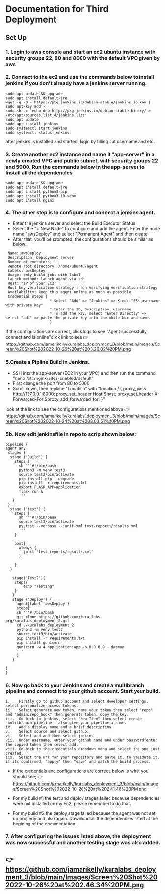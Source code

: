# Documentation for Third Deployment 

## Set Up

### 1. Login to aws console and start an ec2 ubuntu instance with security groups 22, 80 and 8080 with the default VPC given by aws

### 2. Connect to the ec2 and use the commands below to install jenkins if you don't already have a jenkins server running.
```
sudo apt update && upgrade
sudo apt install default-jre
wget -q -O - https://pkg.jenkins.io/debian-stable/jenkins.io.key | sudo apt-key add -
sudo sh -c 'echo deb http://pkg.jenkins.io/debian-stable binary/ > /etc/apt/sources.list.d/jenkins.list'
sudo apt update
sudo apt install jenkins
sudo systemctl start jenkins
sudo systemctl status jenkins
```
after jenkins is installed and started, login by filling out username and etc.

### 3. Create another ec2 instance and name it "app-server" in a newly created VPC and public subnet, with security groups 22 and 5000. Run the commands below in the app-server to install all the dependencies
```
sudo apt update && upgrade
sudo apt install default-jre
sudo apt install python3-pip
sudo apt install python3.10-venv
sudo apt install nginx
```
### 4. The other step is to configure and connect a jenkins agent.

* Enter the jenkins server and select the Build Executor Status
* Select the "+ New Node" to configure and add the agent. Enter the node name "awsDeploy" and select "Permanent Agent" and then create 
* After that, you'll be prompted, the configurations should be similar as below: 
 ```
  Name: awsDeploy
  Description: Deployment server
  Number of executors: 1
  Remote root directory: /home/ubuntu/agent 
  Labels: awsDeploy
  Usage: only build jobs with label
  Launch method: launch agent via ssh
  Host: "IP of your EC2"
  Host key verification strategy : non verifying verification strategy
  Availability: keep this agent online as much as possible 
  Credential steps {
                     * Select "Add" => "Jenkins" => Kind: "SSH username with private key"
                     * Enter the ID, Description, username
                     * To add the key, select "Enter Directly" => select "add" => paste the private key into the white box and save.
                     }                   
   ``` 
    
   If the configurations are correct, click logs to see "Agent successfully connect and is online"click link to see  👉 https://github.com/jamarikelly/kuralabs_deployment_3/blob/main/Images/Screen%20Shot%202022-10-26%20at%203.26.02%20PM.png
  
### 5.Create a Pipline Build in Jenkins.

   * SSH into the app-server (EC2 in your VPC) and then run the command "nano /etc/nginx/sites-enabled/default"
   * First change the port from 80 to 5000
   * Scroll down, then replace "Location" with 
   "location / { proxy_pass http://127.0.0.1:8000;
                 proxy_set_header Host $host;
                 proxy_set_header X- Forwarded-For $proxy_add_forwarded_for;
                  }"
                   
 look at the link to see the configurations mentioned above 👉 https://github.com/jamarikelly/kuralabs_deployment_3/blob/main/Images/Screen%20Shot%202022-10-24%20at%203.03.51%20PM.png
 
### 5b. Now edit jenkinsfile in repo to scrip shown below:
  ```
  pipeline {
  agent any
   stages {
    stage ('Build') {
      steps {
        sh '''#!/bin/bash
        python3 -m venv test3
        source test3/bin/activate
        pip install pip --upgrade
        pip install -r requirements.txt
        export FLASK_APP=application
        flask run &
        '''
     }
   }
    stage ('test') {
      steps {
        sh '''#!/bin/bash
        source test3/bin/activate
        py.test --verbose --junit-xml test-reports/results.xml
        ''' 
      }
    
      post{
        always {
          junit 'test-reports/results.xml'
        }
       
      }
    }
     
     stage('Test2'){
      steps{
          echo "Testing"
      }
     }
     stage ('Deploy') {
       agent{label 'awsDeploy'}
       steps{
       sh '''#!/bin/bash
       git clone https://github.com/kura-labs-org/kuralabs_deployment_2.git
       cd ./kuralabs_deployment_2
       python3 -m venv test3
       source test3/bin/activate
       pip install -r requirements.txt
       pip install gunicorn
       gunicorn -w 4 application:app -b 0.0.0.0 --daemon
       '''
       }
     }
       
  }
 }
 
 ```
### 6. Now go back to your Jenkins and create a multibranch pipeline and connect it to your github account. Start your build. 

```
i.    Firstly go to github account and select developer settings, select personalize access tokens.
ii.   Select generate new token, name your token then select "repo" and "admin:repo_hook" then generate token. Copy the key.
iii.  Go back to jenkins, select "New Item" then select create "multibranch pipeline", also give your pipeline a name.
iV.   Add a display name and a brief description.
v.    Select source and select github.
vi.   Select add and then select jenkins
vii.  Under username, enter your github name and under password enter the copied token then select add.
viii. Go back to the credentials dropdown menu and select the one just created. 
iix.  Select the url for your repository and paste it, to validate it. if its confirmed, "apply" then "save" and watch the build process.
```
* If the credentials and configurations are correct, below is what you should see;
👉 https://github.com/jamarikelly/kuralabs_deployment_3/blob/main/Images/Screen%20Shot%202022-10-26%20at%202.41.46%20PM.png

* For my build #1 the test and deploy stages failed because dependencies were not installed on my Ec2, please remember to do that. 
* For my build #2 the deploy stage failed because the agent was not set up properly and also again. Download all the dependencies listed at the begining   of the documentation.

### 7. After configuring the issues listed above, the deployment was now successful and another testing stage was also added.
  
  ## 👉 https://github.com/jamarikelly/kuralabs_deployment_3/blob/main/Images/Screen%20Shot%202022-10-26%20at%202.46.34%20PM.png
